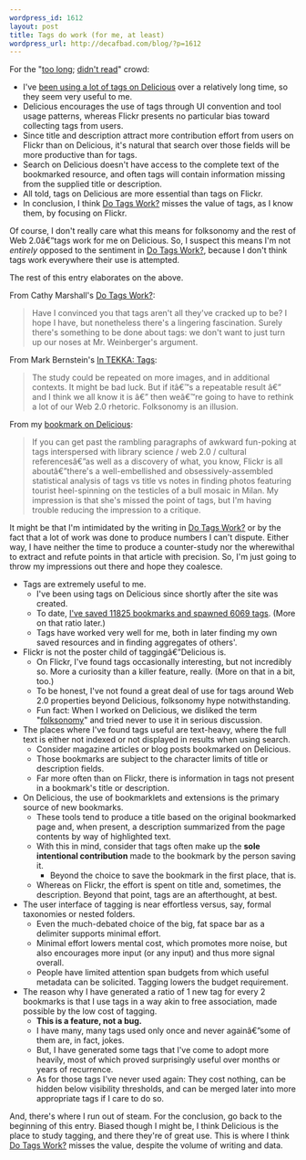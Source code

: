 ```yaml
--- 
wordpress_id: 1612
layout: post
title: Tags do work (for me, at least)
wordpress_url: http://decafbad.com/blog/?p=1612
---
```

For the "<a href="delicious.com/tag/tl;dr">too long</a>; <a href="http://delicious.com/tag/tldr">didn't read</a>" crowd:

* I've <a href="http://del.icio.us/deusx">been using a lot of tags on Delicious</a> over a relatively long time, so they seem very useful to me.
* Delicious encourages the use of tags through UI convention and tool usage patterns, whereas Flickr presents no particular bias toward collecting tags from users.
* Since title and description attract more contribution effort from users on Flickr than on Delicious, it's natural that search over those fields will be more productive than for tags.
* Search on Delicious doesn't have access to the complete text of the bookmarked resource, and often tags will contain information missing from the supplied title or description.
* All told, tags on Delicious are more essential than tags on Flickr.
* In conclusion, I think <a href="http://www.tekka.net/10/tags.html">Do Tags Work?</a> misses the value of tags, as I know them, by focusing on Flickr.

Of course, I don't really care what this means for folksonomy and the rest of Web 2.0â€”tags work for me on Delicious.  So, I suspect this means I'm not *entirely* opposed to the sentiment in <a href="http://www.tekka.net/10/tags.html">Do Tags Work?</a>, because I don't think tags work everywhere their use is attempted.

The rest of this entry elaborates on the above.

<!--more-->

From Cathy Marshall's <a href="http://www.tekka.net/10/tags.html">Do Tags Work?</a>:
<blockquote>Have I convinced you that tags aren't all they've cracked up to be? I hope I have, but nonetheless there's a lingering fascination. Surely there's something to be done about tags: we don't want to just turn up our noses at Mr. Weinberger's argument.</blockquote>

From Mark Bernstein's <a href="http://www.markbernstein.org/Jan09/InTEKKATags.html">In TEKKA: Tags</a>:
<blockquote>
The study could be repeated on more images, and in additional contexts. It might be bad luck. But if itâ€™s a repeatable result â€” and I think we all know it is â€” then weâ€™re going to have to rethink a lot of our Web 2.0 rhetoric. Folksonomy is an illusion.</blockquote>

From my <a href="http://delicious.com/url/125aaf42e2dfbf53b1cb8672d584bbdd#item-125aaf42e2dfbf53b1cb8672d584bbdd972759">bookmark on Delicious</a>:
<blockquote>If you can get past the rambling paragraphs of awkward fun-poking at tags interspersed with library science / web 2.0 / cultural referencesâ€”as well as a discovery of what, you know, Flickr is all aboutâ€”there's a well-embellished and obsessively-assembled statistical analysis of tags vs title vs notes in finding photos featuring tourist heel-spinning on the testicles of a bull mosaic in Milan. My impression is that she's missed the point of tags, but I'm having trouble reducing the impression to a critique.</blockquote>

It might be that I'm intimidated by the writing in <a href="http://www.tekka.net/10/tags.html">Do Tags Work?</a> or by the fact that a lot of work was done to produce numbers I can't dispute.  Either way, I have neither the time to produce a counter-study nor the wherewithal to extract and refute points in that article with precision.  So, I'm just going to throw my impressions out there and hope they coalesce.

* Tags are extremely useful to me.
    * I've been using tags on Delicious since shortly after the site was created.  
    * To date, <a href="http://del.icio.us/deusx">I've saved 11825 bookmarks and spawned 6069 tags</a>.  (More on that ratio later.)  
    * Tags have worked very well for me, both in later finding my own saved resources and in finding aggregates of others'.
* Flickr is not the poster child of taggingâ€”Delicious is.  
    * On Flickr, I've found tags occasionally interesting, but not incredibly so.  More a curiosity than a killer feature, really.  (More on that in a bit, too.)
    * To be honest, I've not found a great deal of use for tags around Web 2.0 properties beyond Delicious, folksonomy hype notwithstanding.  
    * Fun fact: When I worked on Delicious, we disliked the term "[folksonomy][]" and tried never to use it in serious discussion.
* The places where I've found tags useful are text-heavy, where the full text is either not indexed or not displayed in results when using search.
    * Consider magazine articles or blog posts bookmarked on Delicious.
    * Those bookmarks are subject to the character limits of title or description fields.  
    * Far more often than on Flickr, there is information in tags not present in a bookmark's title or description.
* On Delicious, the use of bookmarklets and extensions is the primary source of new bookmarks.  
    * These tools tend to produce a title based on the original bookmarked page and, when present, a description summarized from the page contents by way of highlighted text.
    * With this in mind, consider that tags often make up the **sole intentional contribution** made to the bookmark by the person saving it.  
        * Beyond the choice to save the bookmark in the first place, that is.
    * Whereas on Flickr, the effort is spent on title and, sometimes, the description.  Beyond that point, tags are an afterthought, at best.
* The user interface of tagging is near effortless versus, say, formal taxonomies or nested folders.  
    * Even the much-debated choice of the big, fat space bar as a delimiter supports minimal effort.
    * Minimal effort lowers mental cost, which promotes more noise, but also encourages more input (or  any input) and thus more signal overall.
    * People have limited attention span budgets from which useful metadata can be solicited.  Tagging lowers the budget requirement.
* The reason why I have generated a ratio of 1 new tag for every 2 bookmarks is that I use tags in a way akin to free association, made possible by the low cost of tagging.  
    * **This is a feature, not a bug.**
    * I have many, many tags used only once and never againâ€”some of them are, in fact, jokes.  
    * But, I have generated some tags that I've come to adopt more heavily, most of which proved surprisingly useful over months or years of recurrence.
    * As for those tags I've never used again: They cost nothing, can be hidden below visibility thresholds, and can be merged later into more appropriate tags if I care to do so.

And, there's where I run out of steam.  For the conclusion, go back to the beginning of this entry.  Biased though I might be, I think Delicious is the place to study tagging, and there they're of great use.  This is where I think <a href="http://www.tekka.net/10/tags.html">Do Tags Work?</a> misses the value, despite the volume of writing and data.

[folksonomy]: http://en.wikipedia.org/wiki/Folksonomy
